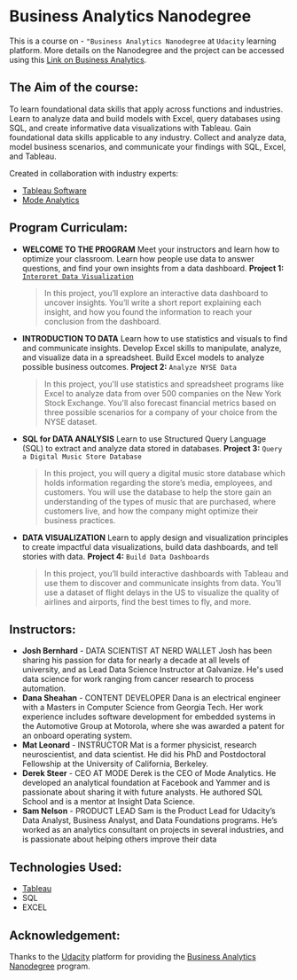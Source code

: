 # Business Analytics Nanodegree 
This is a course on - `"Business Analytics Nanodegree` at `Udacity` learning platform.
More details on the Nanodegree and the project can be accessed using this [Link on Business Analytics](https://www.udacity.com/course/business-analytics-nanodegree--nd098).

## The Aim of the course:
To learn foundational data skills that apply across functions and industries. Learn to analyze data and build models with Excel, query databases using SQL, and create informative data visualizations with Tableau. Gain foundational data skills applicable to any industry. Collect and analyze data, model business scenarios, and communicate your findings with SQL, Excel, and Tableau.

Created in collaboration with industry experts:
+ [Tableau Software](https://www.tableau.com/)
+ [Mode Analytics](https://mode.com/)

## Program Curriculam:
+ **WELCOME TO THE PROGRAM**
Meet your instructors and learn how to optimize your classroom. Learn how people use data to answer questions, and find your own insights from a data dashboard.
**Project 1:** [`Interpret Data Visualization`](https://github.com/vamshi-krishna-prime/Business_Analytics/tree/master/Interpret%20a%20Data%20Visualization) 

  > In this project, you’ll explore an interactive data dashboard to uncover insights. You’ll write a short report explaining each insight, and how you found the information to reach your conclusion from the dashboard.

+ **INTRODUCTION TO DATA**
Learn how to use statistics and visuals to find and communicate insights. Develop Excel skills to manipulate, analyze, and visualize data in a spreadsheet. Build Excel models to analyze possible business outcomes.
**Project 2:** `Analyze NYSE Data`
  > In this project, you'll use statistics and spreadsheet programs like Excel to analyze data from over 500 companies on the New York Stock Exchange. You'll also forecast financial metrics based on three possible scenarios for a company of your choice from the NYSE dataset.

+ **SQL for DATA ANALYSIS**
Learn to use Structured Query Language (SQL) to extract and analyze data stored in databases.
**Project 3:** `Query a Digital Music Store Database`
  > In this project, you will query a digital music store database which holds information regarding the store’s media, employees, and customers. You will use the database to help the store gain an understanding of the types of music that are purchased, where customers live, and how the company might optimize their business practices.

+ **DATA VISUALIZATION**
Learn to apply design and visualization principles to create impactful data visualizations, build data dashboards, and tell stories with data.
**Project 4:** `Build Data Dashboards`
  > In this project, you’ll build interactive dashboards with Tableau and use them to discover and communicate insights from data. You’ll use a dataset of flight delays in the US to visualize the quality of airlines and airports, find the best times to fly, and more.

## Instructors:
+ **Josh Bernhard** - DATA SCIENTIST AT NERD WALLET
Josh has been sharing his passion for data for nearly a decade at all levels of university, and as Lead Data Science Instructor at Galvanize. He's used data science for work ranging from cancer research to process automation.
+ **Dana Sheahan** - CONTENT DEVELOPER
Dana is an electrical engineer with a Masters in Computer Science from Georgia Tech. Her work experience includes software development for embedded systems in the Automotive Group at Motorola, where she was awarded a patent for an onboard operating system.
+ **Mat Leonard** - INSTRUCTOR
Mat is a former physicist, research neuroscientist, and data scientist. He did his PhD and Postdoctoral Fellowship at the University of California, Berkeley.
+ **Derek Steer** - CEO AT MODE
Derek is the CEO of Mode Analytics. He developed an analytical foundation at Facebook and Yammer and is passionate about sharing it with future analysts. He authored SQL School and is a mentor at Insight Data Science.
+ **Sam Nelson** - PRODUCT LEAD
Sam is the Product Lead for Udacity’s Data Analyst, Business Analyst, and Data Foundations programs. He’s worked as an analytics consultant on projects in several industries, and is passionate about helping others improve their data

## Technologies Used:

+ [Tableau](https://www.tableau.com/)
+ SQL
+ EXCEL

## Acknowledgement:

Thanks to the [Udacity](https://www.udacity.com/) platform for providing the [Business Analytics Nanodegree](https://www.udacity.com/course/business-analytics-nanodegree--nd098) program.
